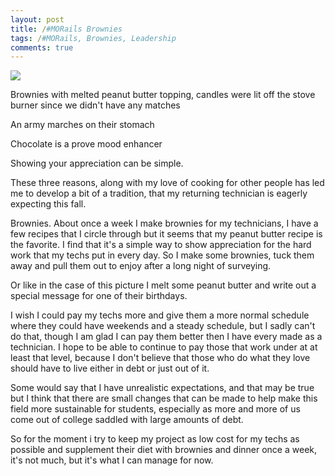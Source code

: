 ```yaml
---
layout: post
title: /#MORails Brownies
tags: /#MORails, Brownies, Leadership
comments: true
---
```


![](https://i.imgur.com/oTM2Vwm.jpg)

Brownies with melted peanut butter topping, candles
were lit off the stove burner since we didn't have any matches

An army marches on their stomach

Chocolate is a prove mood enhancer

Showing your appreciation can be simple.

These three reasons, along with my love of cooking for other people has led me to develop a bit of a tradition, that my returning technician is eagerly expecting this fall.

Brownies. About once a week I make brownies for my technicians, I have a few recipes that I circle through but it seems that my peanut butter recipe is the favorite. I find that it's a simple way to show appreciation for the hard work that my techs put in every day. So I make some brownies, tuck them away and pull them out to enjoy after a long night of surveying.

Or like in the case of this picture I melt some peanut butter and write out a special message for one of their birthdays.

I wish I could pay my techs more and give them a more normal schedule where they could have weekends and a steady schedule, but I sadly can't do that, though I am glad I can pay them better then I have every made as a technician. I hope to be able to continue to pay those that work under at at least that level, because I don't believe that those who do what they love should have to live either in debt or just out of it.

Some would say that I have unrealistic expectations, and that may be true but I think that there are small changes that can be made to help make this field more sustainable for students, especially as more and more of us come out of college saddled with large amounts of debt.

So for the moment i try to keep my project as low cost for my techs as possible and supplement their diet with brownies and dinner once a week, it's not much, but it's what I can manage for now.
